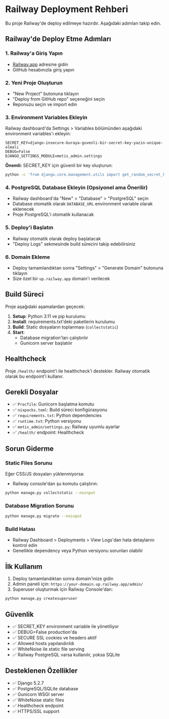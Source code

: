 # Railway Deployment Rehberi

Bu proje Railway'de deploy edilmeye hazırdır. Aşağıdaki adımları takip edin.

## Railway'de Deploy Etme Adımları

### 1. Railway'a Giriş Yapın
- [Railway.app](https://railway.app) adresine gidin
- GitHub hesabınızla giriş yapın

### 2. Yeni Proje Oluşturun
- "New Project" butonuna tıklayın
- "Deploy from GitHub repo" seçeneğini seçin
- Reponuzu seçin ve import edin

### 3. Environment Variables Ekleyin

Railway dashboard'da Settings > Variables bölümünden aşağıdaki environment variables'ı ekleyin:

```
SECRET_KEY=django-insecure-buraya-guvenli-bir-secret-key-yazin-unique-olmalı
DEBUG=False
DJANGO_SETTINGS_MODULE=metis_admin.settings
```

**Önemli:** SECRET_KEY için güvenli bir key oluşturun:
```bash
python -c 'from django.core.management.utils import get_random_secret_key; print(get_random_secret_key())'
```

### 4. PostgreSQL Database Ekleyin (Opsiyonel ama Önerilir)
- Railway dashboard'da "New" > "Database" > "PostgreSQL" seçin
- Database otomatik olarak `DATABASE_URL` environment variable olarak eklenecek
- Proje PostgreSQL'i otomatik kullanacak

### 5. Deploy'i Başlatın
- Railway otomatik olarak deploy başlatacak
- "Deploy Logs" sekmesinde build sürecini takip edebilirsiniz

### 6. Domain Ekleme
- Deploy tamamlandıktan sonra "Settings" > "Generate Domain" butonuna tıklayın
- Size özel bir `up.railway.app` domain'i verilecek

## Build Süreci

Proje aşağıdaki aşamalardan geçecek:

1. **Setup**: Python 3.11 ve pip kurulumu
2. **Install**: requirements.txt'deki paketlerin kurulumu
3. **Build**: Static dosyaların toplanması (`collectstatic`)
4. **Start**: 
   - Database migration'ları çalıştırılır
   - Gunicorn server başlatılır

## Healthcheck

Proje `/health/` endpoint'i ile healthcheck'i destekler. Railway otomatik olarak bu endpoint'i kullanır.

## Gerekli Dosyalar

- ✅ `Procfile`: Gunicorn başlatma komutu
- ✅ `nixpacks.toml`: Build süreci konfigürasyonu
- ✅ `requirements.txt`: Python dependencies
- ✅ `runtime.txt`: Python versiyonu
- ✅ `metis_admin/settings.py`: Railway uyumlu ayarlar
- ✅ `/health/` endpoint: Healthcheck

## Sorun Giderme

### Static Files Sorunu
Eğer CSS/JS dosyaları yüklenmiyorsa:
- Railway console'dan şu komutu çalıştırın:
```bash
python manage.py collectstatic --noinput
```

### Database Migration Sorunu
```bash
python manage.py migrate --noinput
```

### Build Hatası
- Railway Dashboard > Deployments > View Logs'dan hata detaylarını kontrol edin
- Genellikle dependency veya Python versiyonu sorunları olabilir

## İlk Kullanım

1. Deploy tamamlandıktan sonra domain'inize gidin
2. Admin paneli için: `https://your-domain.up.railway.app/admin/`
3. Superuser oluşturmak için Railway Console'dan:
```bash
python manage.py createsuperuser
```

## Güvenlik

- ✅ SECRET_KEY environment variable ile yönetiliyor
- ✅ DEBUG=False production'da
- ✅ SECURE SSL cookies ve headers aktif
- ✅ Allowed hosts yapılandırıldı
- ✅ WhiteNoise ile static file serving
- ✅ Railway PostgreSQL varsa kullanılır, yoksa SQLite

## Desteklenen Özellikler

- ✅ Django 5.2.7
- ✅ PostgreSQL/SQLite database
- ✅ Gunicorn WSGI server
- ✅ WhiteNoise static files
- ✅ Healthcheck endpoint
- ✅ HTTPS/SSL support

